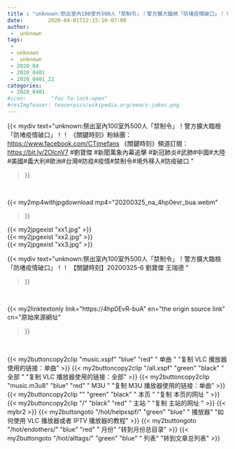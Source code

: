 ```yaml
---
title : "unknown:祭出室內100室外500人「禁制令」！警方擴大臨檢「防堵疫情破口」！！ 【關鍵時刻】20200325-6 劉寶傑 王瑞德 "
date:        2020-04-01T22:15:10-07:00
author:
 - _unknown
tags:
 - 
 - unknown
 - _unknown
 - 2020_04
 - 2020_0401
 - 2020_0401_22
categories:
 - 2020_0401
#icon:        "fas fa-lock-open"
#resImgTeaser: teaserpics/wikipedia.org/emacs-jokes.png
---
```







{{< mydiv text="unknown:祭出室內100室外500人「禁制令」！警方擴大臨檢「防堵疫情破口」！！  《關鍵時刻》粉絲團：https://www.facebook.com/CTimefans 《關鍵時刻》頻道訂閱：https://bit.ly/2OlcnV7  #劉寶傑 #新聞萬象內幕追擊 #新冠肺炎#武肺#中國#大陸#美國#義大利#歐洲#台灣#防疫#疫情#禁制令#境外移入#防疫破口 "
>}}
<br>


{{< my2mp4withjpgdownload mp4="20200325_na_4hp0evr_bua.webm"
>}}

{{< my2jpgexist "xx1.jpg" >}}<br>
{{< my2jpgexist "xx2.jpg" >}}<br>
{{< my2jpgexist "xx3.jpg" >}}<br>



{{< mydiv text="unknown:祭出室內100室外500人「禁制令」！警方擴大臨檢「防堵疫情破口」！！ 【關鍵時刻】20200325-6 劉寶傑 王瑞德 "
>}}
<br>

{{< my2linktextonly link="https://4hp0EvR-buA"
en="the origin source link" cn="原始來源網址"
>}}


<br>


{{< my2buttoncopy2clip "music.xspf"        "blue"   "red"    " 单曲 "  "复制 VLC 播放器使用的链接：单曲" >}} {{< my2buttoncopy2clip "/all.xspf"         "green"  "black"  " 全部 "  "复制 VLC 播放器使用的链接：全部" >}} {{< my2buttoncopy2clip "music.m3u8"        "blue"   "red"    " M3U  "    "复制 M3U 播放器使用的链接：单曲" >}} {{< my2buttoncopy2clip ""                  "green"  "black"  " 本页 "    "复制 本页的网址 " >}} {{< my2buttoncopy2clip "/"                 "black"  "red"    " 主站 "    "复制 主站的网址 " >}} {{< mybr2 >}} {{< my2buttongoto      "/hot/helpxspf/"    "green"  "blue"   " 播放器" "如何使用 VLC 播放器或者 IPTV 播放器的教程" >}} {{< my2buttongoto      "/hot/endothers/"   "blue"   "red"    " 月份"   "转到月份总目录" >}} {{< my2buttongoto      "/hot/alltags/"     "green"  "blue"   " 列表"   "转到文章总列表" >}} 
